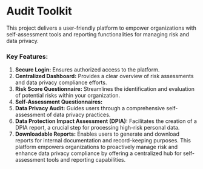 ﻿# Audit Toolkit
This project delivers a user-friendly platform to empower organizations with self-assessment tools and reporting functionalities for managing risk and data privacy.  

### Key Features:
1. **Secure Login:** Ensures authorized access to the platform.  
2. **Centralized Dashboard:** Provides a clear overview of risk assessments and data privacy compliance efforts.  
3. **Risk Score Questionnaire:** Streamlines the identification and evaluation of potential risks within your organization.  
4. **Self-Assessment Questionnaires:**  
5. **Data Privacy Audit:** Guides users through a comprehensive self-assessment of data privacy practices.  
6. **Data Protection Impact Assessment (DPIA):** Facilitates the creation of a DPIA report, a crucial step for processing high-risk personal data.  
7. **Downloadable Reports:** Enables users to generate and download reports for internal documentation and record-keeping purposes.
This platform empowers organizations to proactively manage risk and enhance data privacy compliance by offering a centralized hub for self-assessment tools and reporting capabilities.
